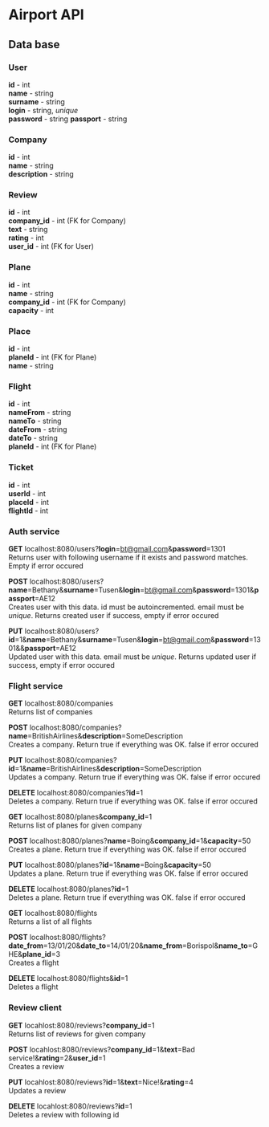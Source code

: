 # Airport API

## Data base

### User
**id** - int  
**name** - string  
**surname** - string  
**login** - string, *unique*  
**password** - string
**passport** - string  

### Company
**id** - int  
**name** - string  
**description** - string

### Review
**id** - int  
**company_id** - int (FK for Company)  
**text** - string  
**rating** - int  
**user_id** - int (FK for User)

### Plane
**id** - int  
**name** - string  
**company_id** - int (FK for Company)  
**capacity** - int  

### Place
**id** - int  
**planeId** - int (FK for Plane)  
**name** - string  

### Flight
**id** - int  
**nameFrom** - string  
**nameTo** - string  
**dateFrom** - string  
**dateTo** - string  
**planeId** - int (FK for Plane)  

### Ticket  
**id** - int  
**userId** - int  
**placeId** - int  
**flightId** - int  

### Auth service

**GET** localhost:8080/users?**login**=bt@gmail.com&**password**=1301  
Returns user with following username if it exists and password matches. Empty if error occured

**POST** localhost:8080/users?**name**=Bethany&**surname**=Tusen&**login**=bt@gmail.com&**password**=1301&**passport**=AE12  
Creates user with this data. id must be autoincremented. email must be *unique*. Returns created user if success, empty if error occured

**PUT** localhost:8080/users?**id**=1&**name**=Bethany&**surname**=Tusen&**login**=bt@gmail.com&**password**=1301&&**passport**=AE12  
Updated user with this data. email must be *unique*. Returns updated user if success, empty if error occured

### Flight service

**GET** localhost:8080/companies  
Returns list of companies

**POST** localhost:8080/companies?**name**=BritishAirlines&**description**=SomeDescription  
Creates a company. Return true if everything was OK. false if error occured

**PUT** localhost:8080/companies?**id**=1&**name**=BritishAirlines&**description**=SomeDescription  
Updates a company. Return true if everything was OK. false if error occured

**DELETE** localhost:8080/companies?**id**=1  
Deletes a company. Return true if everything was OK. false if error occured

**GET** localhost:8080/planes&**company_id**=1  
Returns list of planes for given company

**POST** localhost:8080/planes?**name**=Boing&**company_id**=1&**capacity**=50  
Creates a plane. Return true if everything was OK. false if error occured

**PUT** localhost:8080/planes?**id**=1&**name**=Boing&**capacity**=50  
Updates a plane. Return true if everything was OK. false if error occured

**DELETE** localhost:8080/planes?**id**=1  
Deletes a plane. Return true if everything was OK. false if error occured

**GET** localhost:8080/flights  
Returns a list of all flights   

**POST** localhost:8080/flights?**date_from**=13/01/20&**date_to**=14/01/20&**name_from**=Borispol&**name_to**=GHE&**plane_id**=3  
Creates a flight

**DELETE** localhost:8080/flights&**id**=1  
Deletes a flight

### Review client

**GET** locahlost:8080/reviews?**company_id**=1  
Returns list of reviews for given company

**POST** locahlost:8080/reviews?**company_id**=1&**text**=Bad service!&**rating**=2&**user_id**=1  
Creates a review 

**PUT** locahlost:8080/reviews?**id**=1&**text**=Nice!&**rating**=4  
Updates a review 

**DELETE**  locahlost:8080/reviews?**id**=1  
Deletes a review with following id

